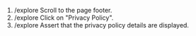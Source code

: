 1. /explore Scroll to the page footer.
2. /explore Click on "Privacy Policy".
3. /explore Assert that the privacy policy details are displayed.